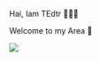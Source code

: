 <p>Hai, Iam TEdtr 🧑🏻‍🔧</p>
<p>Welcome to my Area 🤝</p>
<img src="https://i.postimg.cc/XJfTc4Nr/TEdtr.jpg">
<br>


